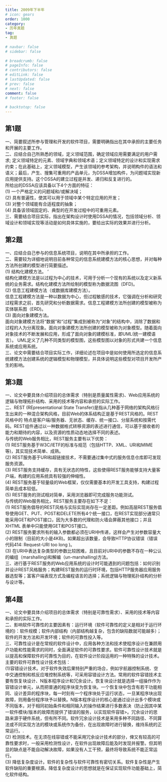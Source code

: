 ```yaml
---  
title: 2009年下半年  
# icon: gears  
order: 1000  
category:  
- 历年真题  
tag:  
- 真题  
  
# navbar: false  
# sidebar: false  
  
# breadcrumb: false  
# pageInfo: false  
# contributors: false  
# editLink: false  
# lastUpdated: false  
# prev: false  
# next: false  
comment: false  
# footer: false  
  
# backtotop: false  
---  
```

## 第1题 ##

一、简要叙述所参与管理和开发的软件项目，需要明确指出在其中承担的主要任务和开展的主要工作。  
二、应结合自己所熟悉的领域，定义领域范围，确定领域应用需要满足的用户需求; 定义领域特定的元素、领域字典和领域术语；定义领域特定的设计和实现需求约束；在此基础上，定义领域模型，产生该领域的参考架构，并说明构件的语法和语义；最后，产生、搜集可重用的产品单元，为DSSA增加构件，为问题域实现新应用提供支持。这个DSSA的建立过程是并发、递归和反复进行的。  
所给出的DSSA应该具备以下4个方面的特征：  
(1) 一个严格定义的问题域和/或解决域；  
(2) 具有普遍性，使其可以用于领域中某个特定应用的开发；  
(3) 对整个领域能有合适程度的抽象；  
(4) 具备该领域固定的、典型的在开发过程中的可重用元素。  
三、需要结合项目实际，指出在架构设计时使用DSSA的情况，包括领域分析、领域设计和领域实现等活动是如何具体实施的，要给出实际的效果并进行分析。  


## 第2题 ##

一、应结合自己参与的信息系统项目，说明在其中所承担的工作。  
二、需要较为详细地说明目前各种常见的信息系统建模方法的核心思想，并对每种方法所创建的模型进行简要描述。  
(1) 结构化建模方法。 ’  
结构化建模方法是以过程为中心的技术，可用于分析一个现有的系统以及定义新系统的业务需求。结构化建模方法所绘制的模型称为数据流图（DFD)。  
(2) 信息工程建模方法（或数据库建模方法）。  
信息工程建模方法是一种以数据为中心，但过程敏感的技术，它强调在分析和研究过程需求之前，首先研究和分析数据需求。信息工程建模方法所创建的模型被称为实体联系图（ERD)。  
(3) 面向对象建模方法。  
面向对象建模方法将“数据”和“过程”集成到被称为“对象”的结构中，消除了数据和过程的人为分离现象。面向对象建模方法所创建的模型被称为对象模型。随着面向对象技术的不断发展和应用，形成了面向对象的建模标准，即UML(统一建模语言）。 UML定义了几种不同类型的模型图，这些模型图以对象的形式共建一个信息系统或应用系统。  
三、论文中需要结合项目实际工作，详细论述在项目中是如何使用所选定的信息系统建模方法创建系统的逻辑模型和物理模型，并具体说明这些模型对项目开发所产生的影响。  


## 第3题 ##

一、论文中要具体介绍项目的总体需求（特别是质量属性需求)、Web应用系统的逻辑与物理拓扑结构、采用的技术等内容和承担的实际工作。  
二、REST (REpresentational State Transfer)是指从几种基于网络的架构风格衍生出来的一种混合架构风格，目前Web的体系结构正是基于REST风格的。REST风格中的 特点是客户端/服务器、无状态、缓存、统一接口、分层系统和按需代码。REST组件通过以一种数据格式转移资源的表述进行通信，可以基于接收者的能力和期待的内容，以及资源的性质动态地选择不同的表述。  
与传统的Web服务相比，REST服务主要有以下优势：  
(1) REST服务基于W3C/IETF的标准与规范（包括HTTP、XML、URI和MIME  
等)，其实现技术简单、成熟。  
(2) REST服务基于URI和超链接技术，不需要通过集中式的服务信息仓库即可发现服务资源。  
(3) REST服务支持缓存，具有无状态的特性，这些使得REST服务能够支持大量客户端，构建的应用系统具有较强的伸缩性。  
(4) REST服务基于轻量级的Web框架，仅仅需要基本的开发工具支持，构建过程简单且成本较低。  
(5) REST服务的测试相对简单，采用浏览器即可完成服务功能测试。  
与传统的Web服务相比，REST服务主要存在如下不足：  
(1) REST服务倡导的REST风格与实际实现尚存在一定差距。例如高层REST服务倡导使用GET、PUT、POST和DELETE所有4个统一接口，在REST实现部分通常只能采用GET和POST接口，因为大多数的代理和防火墙会屏蔽其他接口；并且XHTML 表单中只能使用GET和POST接口。  
(2) REST服务要求所有的输入参数都必须在URI中传递，这样会产生对参数容量大小的限制（目前的大小是4KB)。如果超出该数量，会导致HTTP协议错误（错误代码414: Request-URI too long )。  
(3) 在URI中表达复杂类型的参数比较困难，且目前对URI中的参数不存在一种公认的编组（marshalling)和解编（un-marshalling)方法。  
三、进行基于REST服务的Web应用系统的设计时可能遇到的问题包括：如何识别并设计REST风格服务；构建REST服务的运行时环境，包括HTTP服务器应用服务器选型等；富客户端表现方式及编程语言的选择；系统逻辑与物理拓扑结构的分析与设计等。  


## 第4题 ##

一、论文中要具体介绍项目的总体需求（特别是可靠性需求）、采用的技术等内容和承担的实际工作。  
二、影响软件可靠性的主要因素有：运行环境（软件可靠性的定义是相对于运行环境的)：软件规模；软件内部结构（内部结构越复杂，包含的缺陷数就可能越多）；软件的开发方法和开发环境；软件的可靠性投入等。  
三、可靠性设计是在常规的软件设计中，应用各种方法和技术使程序设计在兼顾用户功能和性能需求的同时，全面满足软件的可靠性要求。软件可靠性设计技术就是以提高和保障软件的可靠性为目的，在软件设计阶段运用的一种特殊的设计技术。  
主要的软件可靠性设计技术包括：  
(1)容错设计技术。对于软件失效后果特别严重的场合，例如宇航器控制系统、空中交通控制和核反应堆控制系统等，可采用容错设计方法。常用的软件容错技术主要有恢复块设计、N版本程序设计和冗余设计。恢复块设计就是选择一组操作作为容错设计单元，从而把普通的程序块变为恢复块。一个恢复块中包含有若干功能相同、设计差异的程序块，每一时刻有一个程序块处于运行状态，一旦某程序块出现故障，则用备份程序块予以替换。N版本程序设计的核心是通过设计出多个模块或不同版本，对于相同初始条件和相同输入的操作结果进行多数表决（防止因其中某一软件模块/版本的故障而提供了错误的服务，以实现软件容错&gt;。冗余设计的思路来源于硬件系统，但有所不同。软件冗余设计技术是釆用多种不同路径、不同算法或不同实现方法的模块或系统作为备份，在出现故障时进行替换，维持系统的正常运行。.  
(2) 检测技术。在无须在线容错或不能采用冗余设计技术的部分，俾又有较高的可靠性要求时，一般采用检测性设计，在软件出现故障后能及时发现并报警。但其明显的缺点是不能自动解决故障，如果没有人工干预，最终将导致系统不能正常运行。  
(3) 降低复杂度设计。软件的复杂性与软件可靠性有密切关系。软件复杂性是产生软件缺陷的重要根源。降低复杂度设计的思想就是在保证实现软件功能基础上，简化软件结构。  


